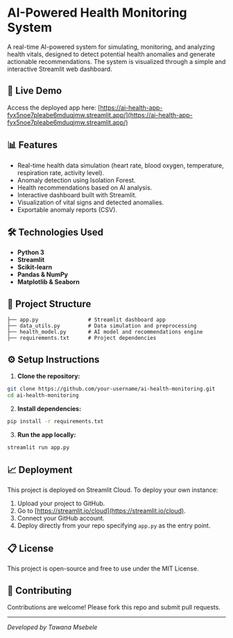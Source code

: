 # AI-Powered Health Monitoring System

A real-time AI-powered system for simulating, monitoring, and analyzing health vitals, designed to detect potential health anomalies and generate actionable recommendations. The system is visualized through a simple and interactive Streamlit web dashboard.

## 🚀 Live Demo

Access the deployed app here: [https://ai-health-app-fyx5noe7pleabe6mduqjmw.streamlit.app/](https://ai-health-app-fyx5noe7pleabe6mduqjmw.streamlit.app/)

## 📊 Features

- Real-time health data simulation (heart rate, blood oxygen, temperature, respiration rate, activity level).
- Anomaly detection using Isolation Forest.
- Health recommendations based on AI analysis.
- Interactive dashboard built with Streamlit.
- Visualization of vital signs and detected anomalies.
- Exportable anomaly reports (CSV).

## 🛠 Technologies Used

- **Python 3**
- **Streamlit**
- **Scikit-learn**
- **Pandas & NumPy**
- **Matplotlib & Seaborn**

## 📂 Project Structure

```
├── app.py                # Streamlit dashboard app
├── data_utils.py         # Data simulation and preprocessing
├── health_model.py       # AI model and recommendations engine
├── requirements.txt      # Project dependencies
```

## ⚙️ Setup Instructions

1. **Clone the repository:**

```bash
git clone https://github.com/your-username/ai-health-monitoring.git
cd ai-health-monitoring
```

2. **Install dependencies:**

```bash
pip install -r requirements.txt
```

3. **Run the app locally:**

```bash
streamlit run app.py
```

## 📈 Deployment

This project is deployed on Streamlit Cloud. To deploy your own instance:

1. Upload your project to GitHub.
2. Go to [https://streamlit.io/cloud](https://streamlit.io/cloud).
3. Connect your GitHub account.
4. Deploy directly from your repo specifying `app.py` as the entry point.

## 📋 License

This project is open-source and free to use under the MIT License.

## 🤝 Contributing

Contributions are welcome! Please fork this repo and submit pull requests.

---

*Developed by Tawana Msebele*

